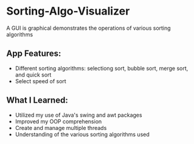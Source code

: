 # Sorting-Algo-Visualizer
A GUI is graphical demonstrates the operations of various sorting algorithms 
## App Features:
- Different sorting algorithms: selectiong sort, bubble sort, merge sort, and quick sort
- Select speed of sort
## What I Learned:
- Utilized my use of Java's swing and awt packages
- Improved my OOP comprehension
- Create and manage multiple threads
- Understanding of the various sorting algorithms used
